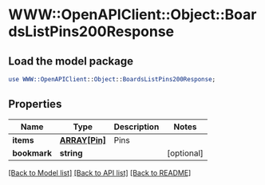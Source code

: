 # WWW::OpenAPIClient::Object::BoardsListPins200Response

## Load the model package
```perl
use WWW::OpenAPIClient::Object::BoardsListPins200Response;
```

## Properties
Name | Type | Description | Notes
------------ | ------------- | ------------- | -------------
**items** | [**ARRAY[Pin]**](Pin.md) | Pins | 
**bookmark** | **string** |  | [optional] 

[[Back to Model list]](../README.md#documentation-for-models) [[Back to API list]](../README.md#documentation-for-api-endpoints) [[Back to README]](../README.md)


